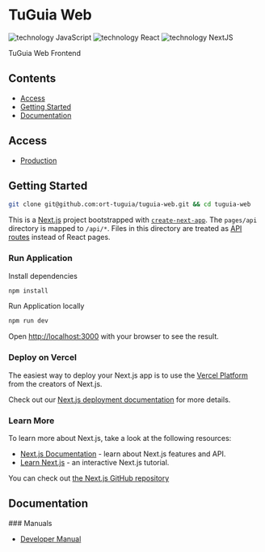 # TuGuia Web

![technology JavaScript](https://img.shields.io/badge/technology-javascript-yellow.svg)
![technology React](https://img.shields.io/badge/technology-react-blue.svg)
![technology NextJS](https://img.shields.io/badge/technology-nextjs-black.svg)

TuGuia Web Frontend

## Contents

-   [Access](#access)
-   [Getting Started](#getting-started)
-   [Documentation](#documentation)

## Access

-   [Production](https://tuguia-web.vercel.app)

## Getting Started

```bash
git clone git@github.com:ort-tuguia/tuguia-web.git && cd tuguia-web
```

This is a [Next.js](https://nextjs.org/) project bootstrapped with [`create-next-app`](https://github.com/vercel/next.js/tree/canary/packages/create-next-app).
The `pages/api` directory is mapped to `/api/*`. Files in this directory are treated as [API routes](https://nextjs.org/docs/api-routes/introduction) instead of React pages.

### Run Application

Install dependencies

```bash
npm install
```

Run Application locally

```bash
npm run dev
```

Open [http://localhost:3000](http://localhost:3000) with your browser to see the result.

### Deploy on Vercel

The easiest way to deploy your Next.js app is to use the [Vercel Platform](https://vercel.com/new?utm_medium=default-template&filter=next.js&utm_source=create-next-app&utm_campaign=create-next-app-readme) from the creators of Next.js.

Check out our [Next.js deployment documentation](https://nextjs.org/docs/deployment) for more details.

### Learn More

To learn more about Next.js, take a look at the following resources:

-   [Next.js Documentation](https://nextjs.org/docs) - learn about Next.js features and API.
-   [Learn Next.js](https://nextjs.org/learn) - an interactive Next.js tutorial.

You can check out [the Next.js GitHub repository](https://github.com/vercel/next.js/)

## Documentation

### Manuals

-   [Developer Manual](https://docs.google.com/document/d/11avoCSS9cVkUSJQ-y1uf5iqZlVy-1enZ)
